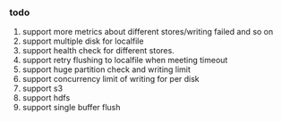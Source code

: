 ### todo
1. support more metrics about different stores/writing failed and so on
2. support multiple disk for localfile
3. support health check for different stores.
4. support retry flushing to localfile when meeting timeout
5. support huge partition check and writing limit
6. support concurrency limit of writing for per disk
7. support s3
8. support hdfs
9. support single buffer flush